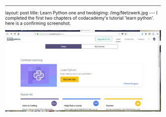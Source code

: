 ---
layout: post
title: Learn Python one and twobigimg: /img/Netzwerk.jpg
--- I completed the first two chapters of codacademy's tutorial 'learn python'. here is a confirming screenshot.

![phythonOneTwo](/img/Degenhardt_learnPython_1-2.jpg)
